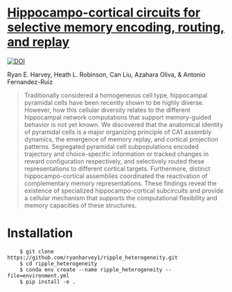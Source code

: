 
# [Hippocampo-cortical circuits for selective memory encoding, routing, and replay](https://doi.org/10.1101/2022.09.25.509420)

[![DOI](https://zenodo.org/badge/388846280.svg)](https://zenodo.org/badge/latestdoi/388846280)

Ryan E. Harvey,  Heath L. Robinson, Can Liu,  Azahara Oliva, & Antonio Fernandez-Ruiz

> Traditionally considered a homogeneous cell type, hippocampal pyramidal cells have been recently shown to be highly diverse. However, how this cellular diversity relates to the different hippocampal network computations that support memory-guided behavior is not yet known. We discovered that the anatomical identity of pyramidal cells is a major organizing principle of CA1 assembly dynamics, the emergence of memory replay, and cortical projection patterns. Segregated pyramidal cell subpopulations encoded trajectory and choice-specific information or tracked changes in reward configuration respectively, and selectively routed these representations to different cortical targets. Furthermore, distinct hippocampo-cortical assemblies coordinated the reactivation of complementary memory representations. These findings reveal the existence of specialized hippocampo-cortical subcircuits and provide a cellular mechanism that supports the computational flexibility and memory capacities of these structures.


Installation
============

```
    $ git clone https://github.com/ryanharvey1/ripple_heterogeneity.git
    $ cd ripple_heterogeneity
    $ conda env create --name ripple_heterogeneity --file=environment.yml
    $ pip install -e .
```
